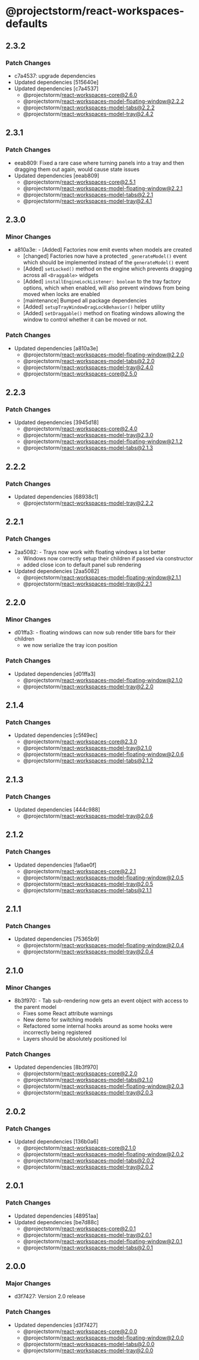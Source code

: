 # @projectstorm/react-workspaces-defaults

## 2.3.2

### Patch Changes

- c7a4537: upgrade dependencies
- Updated dependencies [515640e]
- Updated dependencies [c7a4537]
  - @projectstorm/react-workspaces-core@2.6.0
  - @projectstorm/react-workspaces-model-floating-window@2.2.2
  - @projectstorm/react-workspaces-model-tabs@2.2.2
  - @projectstorm/react-workspaces-model-tray@2.4.2

## 2.3.1

### Patch Changes

- eeab809: Fixed a rare case where turning panels into a tray and then dragging them out again, would cause state issues
- Updated dependencies [eeab809]
  - @projectstorm/react-workspaces-core@2.5.1
  - @projectstorm/react-workspaces-model-floating-window@2.2.1
  - @projectstorm/react-workspaces-model-tabs@2.2.1
  - @projectstorm/react-workspaces-model-tray@2.4.1

## 2.3.0

### Minor Changes

- a810a3e: - [Added] Factories now emit events when models are created
  - [changed] Factories now have a protected `_generateModel()` event which should be implemented instead of the `generateModel()` event
  - [Added] `setLocked()` method on the engine which prevents dragging across all `<Draggable>` widgets
  - [Added] `installEngineLockListener: boolean` to the tray factory options, which when enabled, will also prevent windows from being moved when locks are enabled
  - [maintenance] Bumped all package dependencies
  - [Added] `setupTrayWindowDragLockBehavior()` helper utility
  - [Added] `setDraggable()` method on floating windows allowing the window to control whether it can be moved or not.

### Patch Changes

- Updated dependencies [a810a3e]
  - @projectstorm/react-workspaces-model-floating-window@2.2.0
  - @projectstorm/react-workspaces-model-tabs@2.2.0
  - @projectstorm/react-workspaces-model-tray@2.4.0
  - @projectstorm/react-workspaces-core@2.5.0

## 2.2.3

### Patch Changes

- Updated dependencies [3945d18]
  - @projectstorm/react-workspaces-core@2.4.0
  - @projectstorm/react-workspaces-model-tray@2.3.0
  - @projectstorm/react-workspaces-model-floating-window@2.1.2
  - @projectstorm/react-workspaces-model-tabs@2.1.3

## 2.2.2

### Patch Changes

- Updated dependencies [68938c1]
  - @projectstorm/react-workspaces-model-tray@2.2.2

## 2.2.1

### Patch Changes

- 2aa5082: - Trays now work with floating windows a lot better
  - Windows now correctly setup their children if passed via constructor
  - added close icon to default panel sub rendering
- Updated dependencies [2aa5082]
  - @projectstorm/react-workspaces-model-floating-window@2.1.1
  - @projectstorm/react-workspaces-model-tray@2.2.1

## 2.2.0

### Minor Changes

- d01ffa3: - floating windows can now sub render title bars for their children
  - we now serialize the tray icon position

### Patch Changes

- Updated dependencies [d01ffa3]
  - @projectstorm/react-workspaces-model-floating-window@2.1.0
  - @projectstorm/react-workspaces-model-tray@2.2.0

## 2.1.4

### Patch Changes

- Updated dependencies [c5f49ec]
  - @projectstorm/react-workspaces-core@2.3.0
  - @projectstorm/react-workspaces-model-tray@2.1.0
  - @projectstorm/react-workspaces-model-floating-window@2.0.6
  - @projectstorm/react-workspaces-model-tabs@2.1.2

## 2.1.3

### Patch Changes

- Updated dependencies [444c988]
  - @projectstorm/react-workspaces-model-tray@2.0.6

## 2.1.2

### Patch Changes

- Updated dependencies [fa6ae0f]
  - @projectstorm/react-workspaces-core@2.2.1
  - @projectstorm/react-workspaces-model-floating-window@2.0.5
  - @projectstorm/react-workspaces-model-tray@2.0.5
  - @projectstorm/react-workspaces-model-tabs@2.1.1

## 2.1.1

### Patch Changes

- Updated dependencies [75365b9]
  - @projectstorm/react-workspaces-model-floating-window@2.0.4
  - @projectstorm/react-workspaces-model-tray@2.0.4

## 2.1.0

### Minor Changes

- 8b3f970: - Tab sub-rendering now gets an event object with access to the parent model
  - Fixes some React attribute warnings
  - New demo for switching models
  - Refactored some internal hooks around as some hooks were incorrectly being registered
  - Layers should be absolutely positioned lol

### Patch Changes

- Updated dependencies [8b3f970]
  - @projectstorm/react-workspaces-core@2.2.0
  - @projectstorm/react-workspaces-model-tabs@2.1.0
  - @projectstorm/react-workspaces-model-floating-window@2.0.3
  - @projectstorm/react-workspaces-model-tray@2.0.3

## 2.0.2

### Patch Changes

- Updated dependencies [136b0a6]
  - @projectstorm/react-workspaces-core@2.1.0
  - @projectstorm/react-workspaces-model-floating-window@2.0.2
  - @projectstorm/react-workspaces-model-tabs@2.0.2
  - @projectstorm/react-workspaces-model-tray@2.0.2

## 2.0.1

### Patch Changes

- Updated dependencies [48951aa]
- Updated dependencies [be7d88c]
  - @projectstorm/react-workspaces-core@2.0.1
  - @projectstorm/react-workspaces-model-tray@2.0.1
  - @projectstorm/react-workspaces-model-floating-window@2.0.1
  - @projectstorm/react-workspaces-model-tabs@2.0.1

## 2.0.0

### Major Changes

- d3f7427: Version 2.0 release

### Patch Changes

- Updated dependencies [d3f7427]
  - @projectstorm/react-workspaces-core@2.0.0
  - @projectstorm/react-workspaces-model-floating-window@2.0.0
  - @projectstorm/react-workspaces-model-tabs@2.0.0
  - @projectstorm/react-workspaces-model-tray@2.0.0

